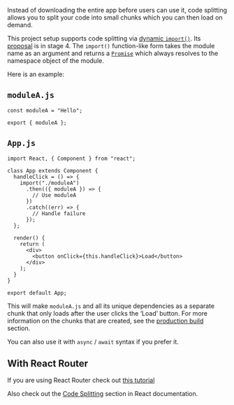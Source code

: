 Instead of downloading the entire app before users can use it, code splitting allows you to split your code into small chunks which you can then load on demand.

This project setup supports code splitting via [dynamic `import()`](https://2ality.com/2017/01/import-operator.html#loading-code-on-demand). Its [proposal](https://github.com/tc39/proposal-dynamic-import) is in stage 4. The `import()` function-like form takes the module name as an argument and returns a [`Promise`](https://developer.mozilla.org/en-US/docs/Web/JavaScript/Reference/Global_Objects/Promise) which always resolves to the namespace object of the module.

Here is an example:

## `moduleA.js`

    const moduleA = "Hello";

    export { moduleA };

## `App.js`

    import React, { Component } from "react";

    class App extends Component {
      handleClick = () => {
        import("./moduleA")
          .then(({ moduleA }) => {
            // Use moduleA
          })
          .catch((err) => {
            // Handle failure
          });
      };

      render() {
        return (
          <div>
            <button onClick={this.handleClick}>Load</button>
          </div>
        );
      }
    }

    export default App;

This will make `moduleA.js` and all its unique dependencies as a separate chunk that only loads after the user clicks the ‘Load’ button. For more information on the chunks that are created, see the [production build](production-build.md) section.

You can also use it with `async` / `await` syntax if you prefer it.

## With React Router

If you are using React Router check out [this tutorial](https://reactjs.org/docs/code-splitting.html#route-based-code-splitting)

Also check out the [Code Splitting](https://reactjs.org/docs/code-splitting.html) section in React documentation.
